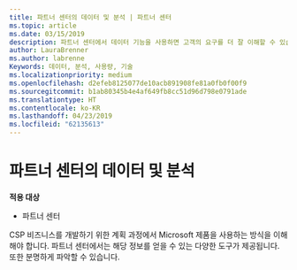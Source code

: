 ```yaml
---
title: 파트너 센터의 데이터 및 분석 | 파트너 센터
ms.topic: article
ms.date: 03/15/2019
description: 파트너 센터에서 데이터 기능을 사용하면 고객의 요구를 더 잘 이해할 수 있습니다.
author: LauraBrenner
ms.author: labrenne
Keywords: 데이터, 분석, 사용량, 기술
ms.localizationpriority: medium
ms.openlocfilehash: d2efeb8125077de10acb891908fe81a0fb0f00f9
ms.sourcegitcommit: b1ab80345b4e4af649fb8cc51d96d798e0791ade
ms.translationtype: HT
ms.contentlocale: ko-KR
ms.lasthandoff: 04/23/2019
ms.locfileid: "62135613"
---
```

# <a name="data-and-analytics-in-partner-center"></a>파트너 센터의 데이터 및 분석

**적용 대상**

- 파트너 센터

CSP 비즈니스를 개발하기 위한 계획 과정에서 Microsoft 제품을 사용하는 방식을 이해해야 합니다. 파트너 센터에서는 해당 정보를 얻을 수 있는 다양한 도구가 제공됩니다. 또한 분명하게 파악할 수 있습니다. 